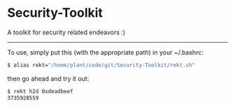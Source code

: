# Security-Toolkit
A toolkit for security related endeavors :)
* * *
To use, simply put this (with the appropriate path) in your ~/.bashrc:
```sh
$ alias rekt="/home/plant/code/git/Security-Toolkit/rekt.sh"
```


then go ahead and try it out:
```sh
$ rekt h2d 0xdeadbeef
3735928559
```
